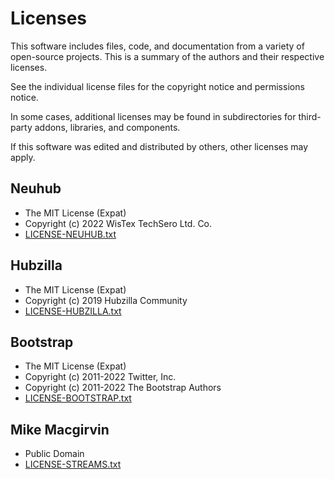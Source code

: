 # Licenses

This software includes files, code, and documentation from a variety of open-source projects. This is a summary of the authors and their respective licenses.

See the individual license files for the copyright notice and permissions notice.

In some cases, additional licenses may be found in subdirectories for third-party addons, libraries, and components.

If this software was edited and distributed by others, other licenses may apply.

## Neuhub
* The MIT License (Expat)
* Copyright (c) 2022 WisTex TechSero Ltd. Co.
* [LICENSE-NEUHUB.txt](LICENSE-NEUHUB.txt)

## Hubzilla
* The MIT License (Expat)
* Copyright (c) 2019 Hubzilla Community
* [LICENSE-HUBZILLA.txt](LICENSE-HUBZILLA.txt)

## Bootstrap
* The MIT License (Expat)
* Copyright (c) 2011-2022 Twitter, Inc.
* Copyright (c) 2011-2022 The Bootstrap Authors
* [LICENSE-BOOTSTRAP.txt](LICENSE-BOOTSTRAP.txt)

## Mike Macgirvin
* Public Domain
* [LICENSE-STREAMS.txt](LICENSE-STREAMS.txt)
